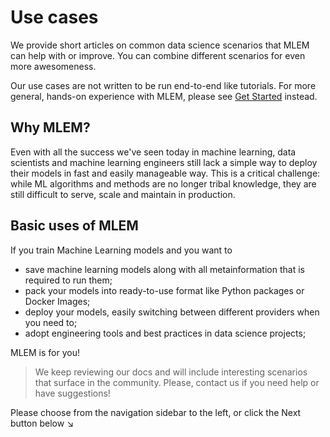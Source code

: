 # Use cases

We provide short articles on common data science scenarios that MLEM can help
with or improve. You can combine different scenarios for even more awesomeness.

Our use cases are not written to be run end-to-end like tutorials. For more
general, hands-on experience with MLEM, please see [Get Started](/doc/start)
instead.

## Why MLEM?

Even with all the success we've seen today in machine learning, data scientists
and machine learning engineers still lack a simple way to deploy their models in
fast and easily manageable way. This is a critical challenge: while ML
algorithms and methods are no longer tribal knowledge, they are still difficult
to serve, scale and maintain in production.

## Basic uses of MLEM

If you train Machine Learning models and you want to
- save machine learning models along with all metainformation that is required to run them;
- pack your models into ready-to-use format like Python packages or Docker Images;
- deploy your models, easily switching between different providers when you need to;
- adopt engineering tools and best practices in data science projects;

MLEM is for you!

> We keep reviewing our docs and will include interesting scenarios that surface
> in the community. Please, contact us if you need help or have suggestions!

Please choose from the navigation sidebar to the left, or click the Next button
below ↘
